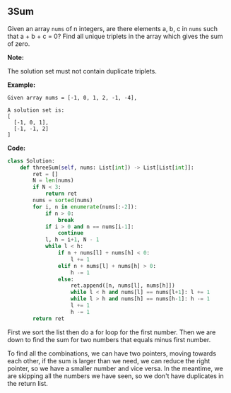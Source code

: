## 3Sum
Given an array `nums` of n integers, are there elements a, b, c in `nums` such that a + b + c = 0? Find all unique triplets in the array which gives the sum of zero.

**Note:**

The solution set must not contain duplicate triplets.

**Example:**

```
Given array nums = [-1, 0, 1, 2, -1, -4],

A solution set is:
[
  [-1, 0, 1],
  [-1, -1, 2]
]
```
**Code:**

```python
class Solution:
    def threeSum(self, nums: List[int]) -> List[List[int]]:
        ret = []
        N = len(nums)
        if N < 3:
            return ret
        nums = sorted(nums)
        for i, n in enumerate(nums[:-2]):
            if n > 0:
                break
            if i > 0 and n == nums[i-1]:
                continue
            l, h = i+1, N - 1
            while l < h:
                if n + nums[l] + nums[h] < 0:
                    l += 1
                elif n + nums[l] + nums[h] > 0:
                    h -= 1
                else:
                    ret.append([n, nums[l], nums[h]])
                    while l < h and nums[l] == nums[l+1]: l += 1
                    while l > h and nums[h] == nums[h-1]: h -= 1
                    l += 1
                    h -= 1
        return ret
```
First we sort the list then do a for loop for the first number. Then we are down to find the sum for two numbers that equals minus first number. 

To find all the combinations, we can have two pointers, moving towards each other, if the sum is larger than we need, we can reduce the right pointer, so we have a smaller number and vice versa. In the meantime, we are skipping all the numbers we have seen, so we don't have duplicates in the return list.

